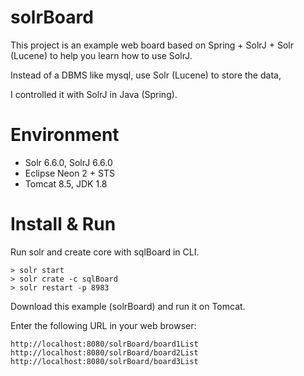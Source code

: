 # solrBoard

This project is an example web board based on Spring + SolrJ + Solr (Lucene)
to help you learn how to use SolrJ.

Instead of a DBMS like mysql, use Solr (Lucene) to store the data,

I controlled it with SolrJ in Java (Spring).

# Environment #
- Solr 6.6.0, SolrJ 6.6.0 
- Eclipse Neon 2 + STS
- Tomcat 8.5, JDK 1.8

# Install & Run #
Run solr and create core with sqlBoard in CLI.

	> solr start
	> solr crate -c sqlBoard
	> solr restart -p 8983

Download this example (solrBoard) and run it on Tomcat.

Enter the following URL in your web browser:

	http://localhost:8080/solrBoard/board1List
	http://localhost:8080/solrBoard/board2List
	http://localhost:8080/solrBoard/board3List


